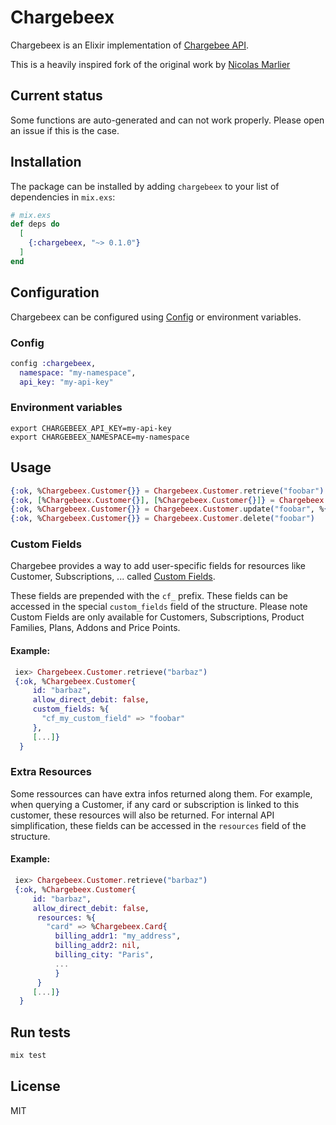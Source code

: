 # Chargebeex

Chargebeex is an Elixir implementation of [Chargebee
API](https://apidocs.chargebee.com/docs/api).

This is a heavily inspired fork of the original work by [Nicolas
Marlier](https://github.com/NicolasMarlier/chargebee-elixir)

## Current status

Some functions are auto-generated and can not work properly. Please open an
issue if this is the case.

## Installation

The package can be installed by adding `chargebeex` to your list of dependencies in `mix.exs`:

```elixir
# mix.exs
def deps do
  [
    {:chargebeex, "~> 0.1.0"}
  ]
end
```

## Configuration

Chargebeex can be configured using [Config](https://hexdocs.pm/elixir/1.12/Config.html) or environment variables.

### Config

```elixir
config :chargebeex,
  namespace: "my-namespace",
  api_key: "my-api-key"
```

### Environment variables

```
export CHARGEBEEX_API_KEY=my-api-key
export CHARGEBEEX_NAMESPACE=my-namespace
```

## Usage
```elixir
{:ok, %Chargebeex.Customer{}} = Chargebeex.Customer.retrieve("foobar")
{:ok, [%Chargebeex.Customer{}], [%Chargebeex.Customer{}]} = Chargebeex.Customer.list()
{:ok, %Chargebeex.Customer{}} = Chargebeex.Customer.update("foobar", %{name: "updated"})
{:ok, %Chargebeex.Customer{}} = Chargebeex.Customer.delete("foobar")
```

### Custom Fields

Chargebee provides a way to add user-specific fields for resources like
Customer, Subscriptions, ... called [Custom
Fields](https://www.chargebee.com/docs/2.0/custom_fields.html).

These fields are prepended with the `cf_` prefix. These fields can be accessed
in the special `custom_fields` field of the structure. Please note Custom Fields
are only available for Customers, Subscriptions, Product Families, Plans,
Addons and Price Points.

#### Example:

```elixir
 iex> Chargebeex.Customer.retrieve("barbaz")
 {:ok, %Chargebeex.Customer{
     id: "barbaz",
     allow_direct_debit: false,
     custom_fields: %{
       "cf_my_custom_field" => "foobar"
     },
     [...]}
  }
```

### Extra Resources

Some ressources can have extra infos returned along them. For example, when
querying a Customer, if any card or subscription is linked to this customer,
these resources will also be returned. For internal API simplification, these
fields can be accessed in the `resources` field of the structure.

#### Example:

```elixir
 iex> Chargebeex.Customer.retrieve("barbaz")
 {:ok, %Chargebeex.Customer{
     id: "barbaz",
     allow_direct_debit: false,
      resources: %{
        "card" => %Chargebeex.Card{
          billing_addr1: "my_address",
          billing_addr2: nil,
          billing_city: "Paris",
          ...
          }
      }
     [...]}
  }
```

## Run tests

```sh
mix test
```

## License
MIT
